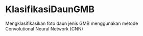 # KlasifikasiDaunGMB
Mengklasifikasikan foto daun jenis GMB menggunakan metode Convolutional Neural Network (CNN)
